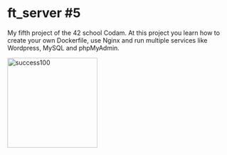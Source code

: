 # ft_server #5

My fifth project of the 42 school Codam. At this project you learn how to create your own Dockerfile, use Nginx and run multiple services like Wordpress, MySQL and phpMyAdmin.

<img width="202" alt="success100" src="https://user-images.githubusercontent.com/57190868/138831428-52bf8332-a608-4215-9fd6-ed70467d7a9a.png">
